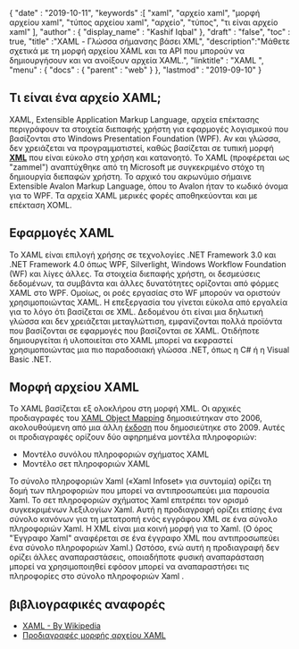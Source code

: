 {
  "date" : "2019-10-11",
  "keywords" :[ "xaml", "αρχείο xaml", "μορφή αρχείου xaml", "τύπος αρχείου xaml", "αρχείο", "τύπος", "τι είναι αρχείο xaml" ],
  "author" : {
    "display_name" : "Kashif Iqbal"
},
  "draft" : "false",
  "toc" : true,
  "title" :"XAML - Γλώσσα σήμανσης βάσει XML",
  "description":"Μάθετε σχετικά με τη μορφή αρχείου XAML και τα API που μπορούν να δημιουργήσουν και να ανοίξουν αρχεία XAML.",
  "linktitle" : "XAML ",
  "menu" : {
    "docs" : {
      "parent" : "web"
}
},
  "lastmod" : "2019-09-10"
}

## Τι είναι ένα αρχείο XAML;

XAML, Extensible Application Markup Language, αρχεία επέκτασης περιγράφουν τα στοιχεία διεπαφής χρήστη για εφαρμογές λογισμικού που βασίζονται στο Windows Presentation Foundation (WPF). Αν και γλώσσα, δεν χρειάζεται να προγραμματιστεί, καθώς βασίζεται σε τυπική μορφή **[XML](/el/web/xml/)** που είναι εύκολο στη χρήση και κατανοητό. Το XAML (προφέρεται ως "zammel") αναπτύχθηκε από τη Microsoft με συγκεκριμένο στόχο τη δημιουργία διεπαφών χρήστη. Το αρχικό του ακρωνύμιο σήμαινε Extensible Avalon Markup Language, όπου το Avalon ήταν το κωδικό όνομα για το WPF. Τα αρχεία XAML μερικές φορές αποθηκεύονται και με επέκταση XOML.

## Εφαρμογές XAML

Το XAML είναι επιλογή χρήσης σε τεχνολογίες .NET Framework 3.0 και .NET Framework 4.0 όπως WPF, Silverlight, Windows Workflow Foundation (WF) και λίγες άλλες. Τα στοιχεία διεπαφής χρήστη, οι δεσμεύσεις δεδομένων, τα συμβάντα και άλλες δυνατότητες ορίζονται από φόρμες XAML στο WPF. Ομοίως, οι ροές εργασίας στο WF μπορούν να οριστούν χρησιμοποιώντας XAML. Η επεξεργασία του γίνεται εύκολα από εργαλεία για το λόγο ότι βασίζεται σε XML. Δεδομένου ότι είναι μια δηλωτική γλώσσα και δεν χρειάζεται μεταγλώττιση, εμφανίζονται πολλά προϊόντα που βασίζονται σε εφαρμογές που βασίζονται σε XAML. Οτιδήποτε δημιουργείται ή υλοποιείται στο XAML μπορεί να εκφραστεί χρησιμοποιώντας μια πιο παραδοσιακή γλώσσα .NET, όπως η C# ή η Visual Basic .NET.

## Μορφή αρχείου XAML

Το XAML βασίζεται εξ ολοκλήρου στη μορφή XML. Οι αρχικές προδιαγραφές του [XAML Object Mapping](https://download.microsoft.com/download/0/A/6/0A6F7755-9AF5-448B-907D-13985ACCF53E/%5BMS-XAML%5D.pdf) δημοσιεύτηκαν στο 2006, ακολουθούμενη από μια άλλη [έκδοση](https://download.microsoft.com/download/0/A/6/0A6F7755-9AF5-448B-907D-13985ACCF53E/%5BMS-XAML-2009%5D.pdf) που δημοσιεύτηκε στο 2009. Αυτές οι προδιαγραφές ορίζουν δύο αφηρημένα μοντέλα πληροφοριών:

* Μοντέλο συνόλου πληροφοριών σχήματος XAML
* Μοντέλο σετ πληροφοριών XAML

Το σύνολο πληροφοριών Xaml («Xaml Infoset» για συντομία) ορίζει τη δομή των πληροφοριών που μπορεί να αντιπροσωπεύει μια παρουσία Xaml. Το σετ πληροφοριών σχήματος Xaml επιτρέπει τον ορισμό συγκεκριμένων λεξιλογίων Xaml. Αυτή η προδιαγραφή ορίζει επίσης ένα σύνολο κανόνων για τη μετατροπή ενός εγγράφου XML σε ένα σύνολο πληροφοριών Xaml. Η XML είναι μια κοινή μορφή για το Xaml. (Ο όρος "Έγγραφο Xaml" αναφέρεται σε ένα έγγραφο XML που αντιπροσωπεύει ένα σύνολο πληροφοριών Xaml.) Ωστόσο, ενώ αυτή η προδιαγραφή δεν ορίζει άλλες αναπαραστάσεις, οποιαδήποτε φυσική αναπαράσταση μπορεί να χρησιμοποιηθεί εφόσον μπορεί να αναπαραστήσει τις πληροφορίες στο σύνολο πληροφοριών Xaml .

## βιβλιογραφικές αναφορές

* [XAML - By Wikipedia](https://en.wikipedia.org/wiki/Extensible_Application_Markup_Language)
* [Προδιαγραφές μορφής αρχείου XAML](https://download.microsoft.com/download/0/A/6/0A6F7755-9AF5-448B-907D-13985ACCF53E/%5BMS-XAML-2009%5D.pdf)

